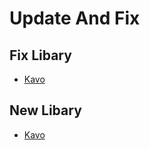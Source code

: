 # Update And Fix

## Fix Libary

- [Kavo](https://xheptcofficial.gitbook.io/kavo-library)

## New Libary

- [Kavo](https://xheptcofficial.gitbook.io/kavo-library)

